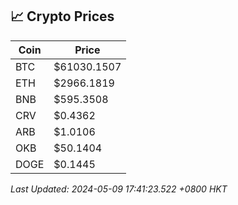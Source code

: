 ## 📈 Crypto Prices

| Coin | Price |
| ---- | ----- |
| BTC | $61030.1507 |
| ETH | $2966.1819 |
| BNB | $595.3508 |
| CRV | $0.4362 |
| ARB | $1.0106 |
| OKB | $50.1404 |
| DOGE | $0.1445 |

_Last Updated: 2024-05-09 17:41:23.522 +0800 HKT_